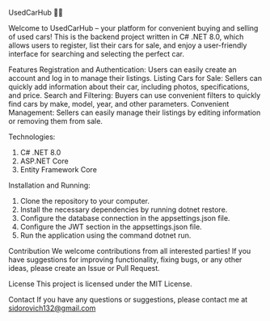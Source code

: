 UsedCarHub 🚗💼





Welcome to UsedCarHub – your platform for convenient buying and selling of used cars! This is the backend project written in C# .NET 8.0, which allows users to register, list their cars for sale, and enjoy a user-friendly interface for searching and selecting the perfect car.

Features
Registration and Authentication: Users can easily create an account and log in to manage their listings.
Listing Cars for Sale: Sellers can quickly add information about their car, including photos, specifications, and price.
Search and Filtering: Buyers can use convenient filters to quickly find cars by make, model, year, and other parameters.
Convenient Management: Sellers can easily manage their listings by editing information or removing them from sale.

Technologies:
1. C# .NET 8.0
2. ASP.NET Core
3. Entity Framework Core

Installation and Running:
1. Clone the repository to your computer.
2. Install the necessary dependencies by running dotnet restore.
3. Configure the database connection in the appsettings.json file.
4. Configure the JWT section in the appsettings.json file.
5. Run the application using the command dotnet run.
   
Contribution
We welcome contributions from all interested parties! If you have suggestions for improving functionality, fixing bugs, or any other ideas, please create an Issue or Pull Request.

License
This project is licensed under the MIT License.

Contact
If you have any questions or suggestions, please contact me at sidorovich132@gmail.com
